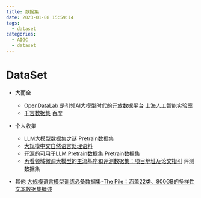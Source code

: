 ```yaml
---
title: 数据集
date: 2023-01-08 15:59:14
tags:
  - dataset
categories: 
  - AIGC
  - dataset  
---
```


<p></p>
<!-- more -->


# DataSet
+ 大而全 
  - [OpenDataLab 是引领AI大模型时代的开放数据平台](http://opendatalab.com/) 
    上海人工智能实验室  
  - [千言数据集](https://www.luge.ai/#/) 
    百度 

+ 个人收集
  - [LLM大模型数据集之谜](https://zhuanlan.zhihu.com/p/641187337) Pretrain数据集
  - [大规模中文自然语言处理语料](https://github.com/brightmart/nlp_chinese_corpus)
  - [开源的可用于LLM Pretrain数据集](https://github.com/Glanvery/LLM-Travel/blob/main/LLM_Pretrain_Datasets.md) Pretrain数据集
  - [再看领域微调大模型的主流基座和评测数据集：项目地址及论文指引](https://mp.weixin.qq.com/s?__biz=MzAxMjc3MjkyMg==&mid=2648405040&idx=1&sn=ad45944e78b5742337158cff80dbd9b3) 评测数据集



+ 其他
  [大规模语言模型训练必备数据集-The Pile：涵盖22类、800GB的多样性文本数据集概述 ](https://mp.weixin.qq.com/s?__biz=MzAxMjc3MjkyMg==&mid=2648399359&idx=1&sn=502c65376e14b20a7dc1ceb35c62141d)
